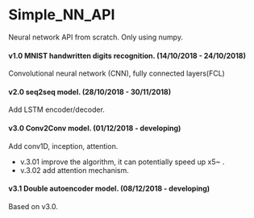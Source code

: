 # Simple_NN_API 
Neural network API from scratch. Only using numpy.

#### v1.0  MNIST handwritten digits recognition. (14/10/2018 - 24/10/2018) 
Convolutional neural network (CNN), fully connected layers(FCL)

#### v2.0 seq2seq model. (28/10/2018 - 30/11/2018)
Add LSTM encoder/decoder.  

#### v3.0 Conv2Conv model. (01/12/2018 - developing)
Add conv1D, inception, attention.
* v.3.01 improve the algorithm, it can potentially speed up x5~ .
* v.3.02 add attention mechanism.

#### v3.1 Double autoencoder model. (08/12/2018 - developing)
 Based on v3.0.
